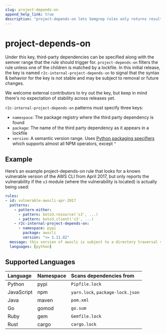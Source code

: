 ```yaml
---
slug: project-depends-on
append_help_link: true
description: "project-depends-on lets Semgrep rules only returns results if the project depends on a specific version of a third-party package."
---
```


# project-depends-on

Under this key, third-party dependencies can be specified along with the semver range that the rule should trigger for. `project-depends-on` filters the rule unless one of the children is matched by a lockfile. In this initial release, the key is named `r2c-internal-project-depends-on` to signal that the syntax & behavior for the key is not stable and may be subject to removal or future changes. 

We welcome external contributors to try out the key, but keep in mind there's no expectation of stability across releases yet.

`r2c-internal-project-depends-on` patterns must specify three keys:

* `namespace`: The package registry where the third party dependency is found
* `package`: The name of the third party dependency as it appears in a lockfile
* `version`: A semantic version range. Uses [Python packaging specifiers](https://packaging.pypa.io/en/latest/specifiers.html) which supports almost all NPM operators, except `^`

## Example

Here’s an example project-depends-on rule that looks for a known vulnerable version of the AWS CLI from April 2017, but only reports the vulnerability if the `s3` module (where the vulnerability is located) is actually being used:

```yaml
rules:
- id: vulnerable-awscli-apr-2017
  patterns:
    - pattern-either:
      - pattern: boto3.resource('s3', ...)
      - pattern: boto3.client('s3', ...)
    - r2c-internal-project-depends-on:
      - namespace: pypi
        package: awscli
        version: "<= 1.11.82"
  message: this version of awscli is subject to a directory traversal vulnerability in the s3 module
  languages: [python]
```

## Supported Languages

| Language   | Namespace  | Scans dependencies from          |
|:---------- |:-----------|:---------------------------------|
| Python     | pypi       | `Pipfile.lock`                   |
| JavaScript | npm        | `yarn.lock`, `package-lock.json` |
| Java       | maven      | `pom.xml`                        |
| Go         | gomod      | `go.sum`                         |
| Ruby       | gem        | `Gemfile.lock`                   |
| Rust       | cargo      | `cargo.lock`                     |
